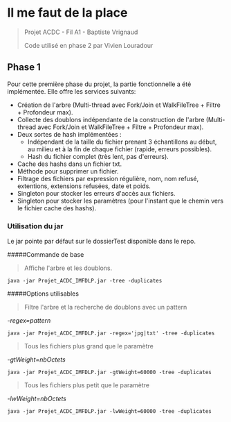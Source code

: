 # Il me faut de la place
>Projet ACDC - Fil A1 - Baptiste Vrignaud
>
>Code utilisé en phase 2 par Vivien Louradour

## Phase 1

Pour cette première phase du projet, la partie fonctionnelle a été implémentée.
Elle offre les services suivants:

* Création de l'arbre (Multi-thread avec Fork/Join et WalkFileTree + Filtre + Profondeur max).
* Collecte des doublons indépendante de la construction de l'arbre (Multi-thread avec Fork/Join et WalkFileTree + Filtre + Profondeur max).
* Deux sortes de hash implémentées :
  * Indépendant de la taille du fichier prenant 3 échantillons au début, au milieu et à la fin de chaque fichier (rapide, erreurs possibles).
  * Hash du fichier complet (très lent, pas d'erreurs).
* Cache des hashs dans un fichier txt.
* Méthode pour supprimer un fichier.
* Filtrage des fichiers par expression régulière, nom, nom refusé, extentions, extensions refusées, date et poids.
* Singleton pour stocker les erreurs d'accès aux fichiers.
* Singleton pour stocker les paramètres (pour l'instant que le chemin vers le fichier cache des hashs).

### Utilisation du jar

Le jar pointe par défaut sur le dossierTest disponible dans le repo.

#####Commande de base
>Affiche l'arbre et les doublons.

    java -jar Projet_ACDC_IMFDLP.jar -tree -duplicates

 #####Options utilisables
>Filtre l'arbre et la recherche de doublons avec un pattern

*-regex=pattern*

    java -jar Projet_ACDC_IMFDLP.jar -regex='jpg|txt' -tree -duplicates
>Tous les fichiers plus grand que le paramètre

*-gtWeight=nbOctets* 

    java -jar Projet_ACDC_IMFDLP.jar -gtWeight=60000 -tree -duplicates
>Tous les fichiers plus petit que le paramètre

*-lwWeight=nbOctets* 

    java -jar Projet_ACDC_IMFDLP.jar -lwWeight=60000 -tree -duplicates